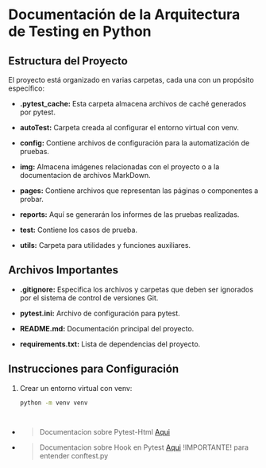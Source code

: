# Documentación de la Arquitectura de Testing en Python

## Estructura del Proyecto

El proyecto está organizado en varias carpetas, cada una con un propósito específico:

- **.pytest_cache:** Esta carpeta almacena archivos de caché generados por pytest.

- **autoTest:** Carpeta creada al configurar el entorno virtual con venv.

- **config:** Contiene archivos de configuración para la automatización de pruebas.

- **img:** Almacena imágenes relacionadas con el proyecto o a la documentacion de archivos MarkDown.

- **pages:** Contiene archivos que representan las páginas o componentes a probar.

- **reports:** Aquí se generarán los informes de las pruebas realizadas.

- **test:** Contiene los casos de prueba.

- **utils:** Carpeta para utilidades y funciones auxiliares.

## Archivos Importantes

- **.gitignore:** Especifica los archivos y carpetas que deben ser ignorados por el sistema de control de versiones Git.

- **pytest.ini:** Archivo de configuración para pytest.

- **README.md:** Documentación principal del proyecto.

- **requirements.txt:** Lista de dependencias del proyecto.

## Instrucciones para Configuración

1. Crear un entorno virtual con venv:

   ```bash
   python -m venv venv




- > Documentacion sobre Pytest-Html [Aqui](https://pytest-html.readthedocs.io/en/latest/user_guide.html#ansi-codes)

- > Documentacion sobre Hook en Pytest [Aqui](https://pytest.org/en/7.4.x/how-to/writing_plugins.html#pytest-hook-reference) !IMPORTANTE! para entender conftest.py
